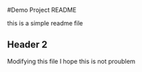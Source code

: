 #Demo Project README

this is a simple readme file
## Header 2
Modifying this file
I hope this is not proublem

